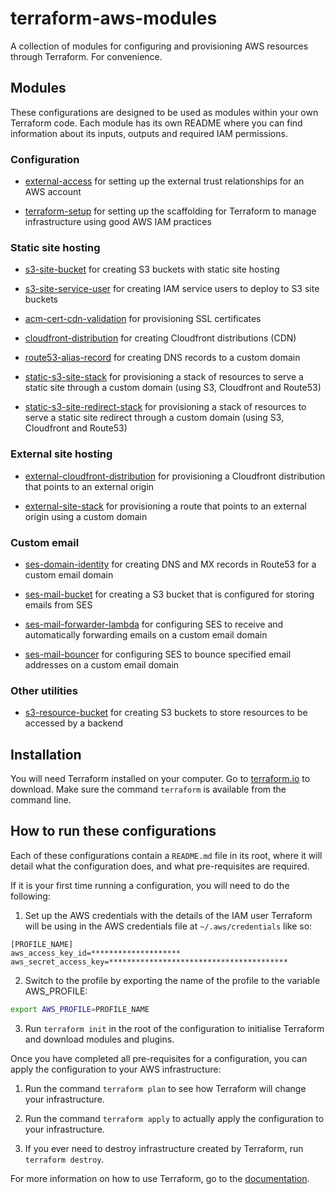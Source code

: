 # terraform-aws-modules

A collection of modules for configuring and provisioning AWS resources through Terraform. For convenience.


## Modules

These configurations are designed to be used as modules within your own Terraform code.
Each module has its own README where you can find information about its inputs, outputs and required IAM permissions.

### Configuration

- [external-access](https://github.com/bwyap/terraform-aws-modules/tree/master/external-access) for setting up the external trust relationships for an AWS account

- [terraform-setup](https://github.com/bwyap/terraform-aws-modules/tree/master/terraform-setup) for setting up the scaffolding for Terraform to manage infrastructure using good AWS IAM practices

### Static site hosting

- [s3-site-bucket](https://github.com/bwyap/terraform-aws-modules/tree/master/s3-site-bucket) for creating S3 buckets with static site hosting

- [s3-site-service-user](https://github.com/bwyap/terraform-aws-modules/tree/master/s3-site-service-user) for creating IAM service users to deploy to S3 site buckets

- [acm-cert-cdn-validation](https://github.com/bwyap/terraform-aws-modules/tree/master/acm-cert-cdn-validation) for provisioning SSL certificates

- [cloudfront-distribution](https://github.com/bwyap/terraform-aws-modules/tree/master/cloudfront-distribution) for creating Cloudfront distributions (CDN)

- [route53-alias-record](https://github.com/bwyap/terraform-aws-modules/tree/master/route53-alias-record) for creating DNS records to a custom domain

- [static-s3-site-stack](https://github.com/bwyap/terraform-aws-modules/tree/master/static-s3-site-stack) for provisioning a stack of resources to serve a static site through a custom domain (using S3, Cloudfront and Route53)

- [static-s3-site-redirect-stack](https://github.com/bwyap/terraform-aws-modules/tree/master/static-s3-site-redirect-stack) for provisioning a stack of resources to serve a static site redirect through a custom domain (using S3, Cloudfront and Route53)

### External site hosting

- [external-cloudfront-distribution](https://github.com/bwyap/terraform-aws-modules/tree/master/external-cloudfront-distribution) for provisioning a Cloudfront distribution that points to an external origin

- [external-site-stack](https://github.com/bwyap/terraform-aws-modules/tree/master/external-site-stack) for provisioning a route that points to an external origin using a custom domain

### Custom email

- [ses-domain-identity](https://github.com/bwyap/terraform-aws-modules/tree/master/ses-domain-identity) for creating DNS and MX records in Route53 for a custom email domain

- [ses-mail-bucket](https://github.com/bwyap/terraform-aws-modules/tree/master/ses-mail-bucket) for creating a S3 bucket that is configured for storing emails from SES

- [ses-mail-forwarder-lambda](https://github.com/bwyap/terraform-aws-modules/tree/master/ses-mail-forwarder-lambda) for configuring SES 
to receive and automatically forwarding emails on a custom email domain

- [ses-mail-bouncer](https://github.com/bwyap/terraform-aws-modules/tree/master/ses-mail-bouncer) for configuring SES to bounce specified email addresses on a custom email domain

### Other utilities

- [s3-resource-bucket](https://github.com/bwyap/terraform-aws-modules/tree/master/s3-resource-bucket) for creating S3 buckets to store resources to be accessed by a backend


## Installation

You will need Terraform installed on your computer. Go to [terraform.io](https://www.terraform.io/) to download. Make sure the command `terraform` is available from the command line.


## How to run these configurations

Each of these configurations contain a `README.md` file in its root, where it will detail what the configuration does, and what pre-requisites are required.

If it is your first time running a configuration, you will need to do the following:

1. Set up the AWS credentials with the details of the IAM user Terraform will be using in the AWS credentials file at `~/.aws/credentials` like so: 

```
[PROFILE_NAME]
aws_access_key_id=********************
aws_secret_access_key=****************************************
```

2. Switch to the profile by exporting the name of the profile to the variable AWS_PROFILE:

```bash
export AWS_PROFILE=PROFILE_NAME
```

3. Run `terraform init` in the root of the configuration to initialise Terraform and download modules and plugins.

Once you have completed all pre-requisites for a configuration, you can apply the configuration to your AWS infrastructure:

1. Run the command `terraform plan` to see how Terraform will change your infrastructure.

2. Run the command `terraform apply` to actually apply the configuration to your infrastructure.

3. If you ever need to destroy infrastructure created by Terraform, run `terraform destroy`.

For more information on how to use Terraform, go to the [documentation](https://www.terraform.io/intro/getting-started/install.html).
